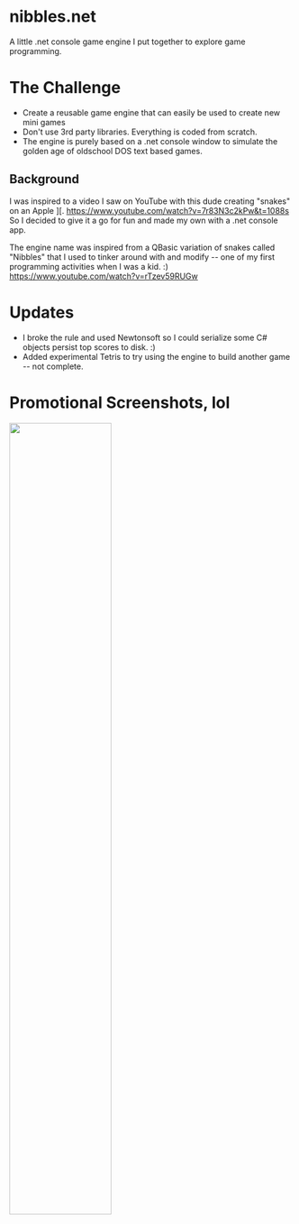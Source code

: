 # nibbles.net
A little .net console game engine I put together to explore game programming. 

# The Challenge
 - Create a reusable game engine that can easily be used to create new mini games
 - Don't use 3rd party libraries.  Everything is coded from scratch.
 - The engine is purely based on a .net console window to simulate the golden age of oldschool DOS text based games.

## Background
I was inspired to a video I saw on YouTube with this dude creating "snakes" on an Apple ][.
https://www.youtube.com/watch?v=7r83N3c2kPw&t=1088s  So I decided to give it a go for fun and made my own with a .net console app.

The engine name was inspired from a QBasic variation of snakes called "Nibbles" that I used to tinker around with and modify -- one of my first programming activities when I was a kid. :)
https://www.youtube.com/watch?v=rTzev59RUGw

# Updates
- I broke the rule and used Newtonsoft so I could serialize some C# objects persist top scores to disk. :)
- Added experimental Tetris to try using the engine to build another game -- not complete.
# Promotional Screenshots, lol
<img src="https://github.com/MetalHexx/nibbles.net/blob/main/nibbles-promo.bmp?raw=true" style=" width:60% ; height:60% " >
